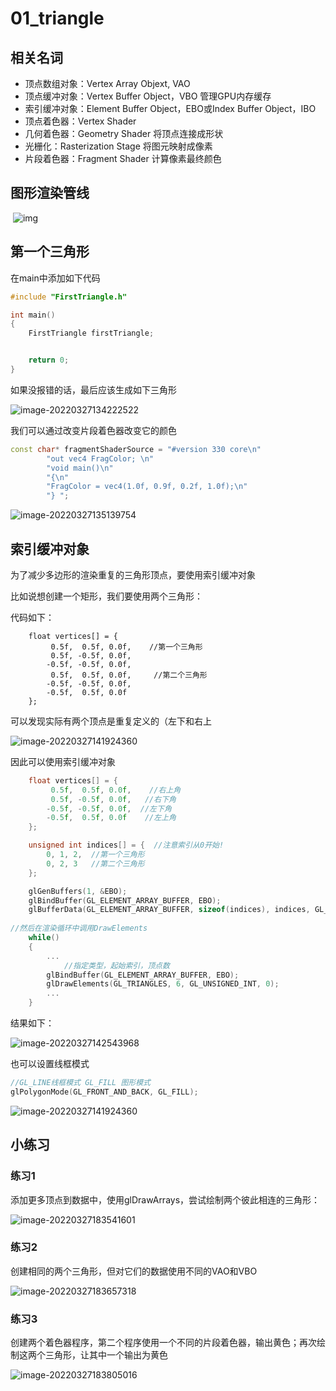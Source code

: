 # 01_triangle



## 相关名词

- 顶点数组对象：Vertex Array Objext,  VAO 
- 顶点缓冲对象：Vertex Buffer Object，VBO 管理GPU内存缓存
- 索引缓冲对象：Element Buffer Object，EBO或Index Buffer Object，IBO
- 顶点着色器：Vertex Shader 
- 几何着色器：Geometry Shader 将顶点连接成形状
- 光栅化：Rasterization Stage 将图元映射成像素
- 片段着色器：Fragment Shader 计算像素最终颜色

## 图形渲染管线



​    ![img](https://learnopengl-cn.github.io/img/01/04/pipeline.png)

## 第一个三角形

在main中添加如下代码

```c++
#include "FirstTriangle.h"

int main()
{
	FirstTriangle firstTriangle;


	return 0;
}
```

如果没报错的话，最后应该生成如下三角形

![image-20220327134222522](img\image-20220327134222522.png)

我们可以通过改变片段着色器改变它的颜色

```C++
const char* fragmentShaderSource = "#version 330 core\n"
		"out vec4 FragColor; \n"
		"void main()\n"
		"{\n"
		"FragColor = vec4(1.0f, 0.9f, 0.2f, 1.0f);\n"
		"} ";
```

![image-20220327135139754](img\image-20220327135139754.png)

## 索引缓冲对象

为了减少多边形的渲染重复的三角形顶点，要使用索引缓冲对象

比如说想创建一个矩形，我们要使用两个三角形：

代码如下：

```
	float vertices[] = {
		 0.5f,  0.5f, 0.0f,    //第一个三角形
		 0.5f, -0.5f, 0.0f,   
		-0.5f, -0.5f, 0.0f, 
		 0.5f,  0.5f, 0.0f,		//第二个三角形
		-0.5f, -0.5f, 0.0f,
		-0.5f,  0.5f, 0.0f    
	};
```

可以发现实际有两个顶点是重复定义的（左下和右上

![image-20220327141924360](img\image-20220327141924360.png)

 因此可以使用索引缓冲对象

```c++
	float vertices[] = {
		 0.5f,  0.5f, 0.0f,    //右上角
		 0.5f, -0.5f, 0.0f,   //右下角
		-0.5f, -0.5f, 0.0f,  //左下角
		-0.5f,  0.5f, 0.0f    //左上角
	};

	unsigned int indices[] = {  //注意索引从0开始! 
		0, 1, 2,  //第一个三角形
		0, 2, 3   //第二个三角形
	};

	glGenBuffers(1, &EBO);
	glBindBuffer(GL_ELEMENT_ARRAY_BUFFER, EBO);
	glBufferData(GL_ELEMENT_ARRAY_BUFFER, sizeof(indices), indices, GL_STATIC_DRAW);
	
//然后在渲染循环中调用DrawElements
	while()
    {
        ...
            //指定类型，起始索引，顶点数
		glBindBuffer(GL_ELEMENT_ARRAY_BUFFER, EBO);
		glDrawElements(GL_TRIANGLES, 6, GL_UNSIGNED_INT, 0);
        ...
    }
```

结果如下：

![image-20220327142543968](img\image-20220327142543968.png)

也可以设置线框模式

```c++
//GL_LINE线框模式 GL_FILL 图形模式
glPolygonMode(GL_FRONT_AND_BACK, GL_FILL);
```

![image-20220327141924360](img\image-20220327141924360.png)

## 小练习

### 练习1

添加更多顶点到数据中，使用glDrawArrays，尝试绘制两个彼此相连的三角形：

![image-20220327183541601](img\image-20220327183541601.png)

### 练习2

创建相同的两个三角形，但对它们的数据使用不同的VAO和VBO

![image-20220327183657318](img\image-20220327183657318.png)

### 练习3

创建两个着色器程序，第二个程序使用一个不同的片段着色器，输出黄色；再次绘制这两个三角形，让其中一个输出为黄色

![image-20220327183805016](img\image-20220327183805016.png)
